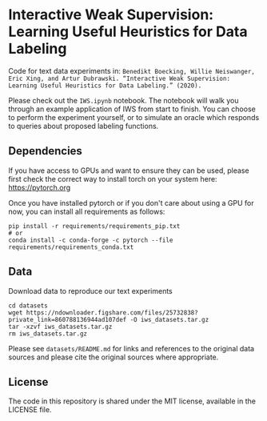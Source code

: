 # Interactive Weak Supervision: Learning Useful Heuristics for Data Labeling
Code for text data experiments in:
`Benedikt Boecking, Willie Neiswanger, Eric Xing, and Artur Dubrawski. “Interactive Weak Supervision: Learning Useful Heuristics for Data Labeling.” (2020).`

Please check out the `IWS.ipynb` notebook. The notebook will walk you through an example application of IWS from start to finish. You can choose to
perform the experiment yourself, or to simulate an oracle which responds to queries about proposed labeling functions.  



## Dependencies
If you have access to GPUs and want to ensure they can be used, please first check the correct way to install torch on your system here:
https://pytorch.org  

Once you have installed pytorch or if you don't care about using a GPU for now, you can install all requirements as follows:

```
pip install -r requirements/requirements_pip.txt
# or
conda install -c conda-forge -c pytorch --file requirements/requirements_conda.txt
```

## Data

Download data to reproduce our text experiments
```
cd datasets
wget https://ndownloader.figshare.com/files/25732838?private_link=860788136944ad107def -O iws_datasets.tar.gz
tar -xzvf iws_datasets.tar.gz
rm iws_datasets.tar.gz
```

Please see `datasets/README.md` for links and references to the original data sources and please cite the original sources where appropriate.  



## License

The code in this repository is shared under the MIT license, available in the LICENSE file.
